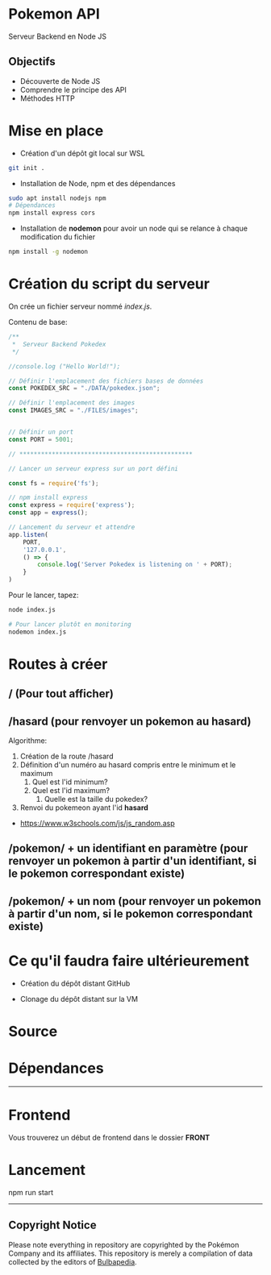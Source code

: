 # Pokemon API

Serveur Backend en Node JS

## Objectifs

- Découverte de Node JS
- Comprendre le principe des API
- Méthodes HTTP

# Mise en place

- Création d'un dépôt git local sur WSL
```bash
git init .
```

- Installation de Node, npm et des dépendances

```bash
sudo apt install nodejs npm
# Dépendances
npm install express cors
```

- Installation de **nodemon** pour avoir un node qui se relance à chaque modification du fichier
```bash
npm install -g nodemon
```

# Création du script du serveur

On crée un fichier serveur nommé *index.js*.

Contenu de base:
```js
/**
 *  Serveur Backend Pokedex
 */

//console.log ("Hello World!");

// Définir l'emplacement des fichiers bases de données
const POKEDEX_SRC = "./DATA/pokedex.json";

// Définir l'emplacement des images
const IMAGES_SRC = "./FILES/images";


// Définir un port
const PORT = 5001;

// ************************************************

// Lancer un serveur express sur un port défini

const fs = require('fs');

// npm install express
const express = require('express');
const app = express();

// Lancement du serveur et attendre
app.listen(
    PORT, 
    '127.0.0.1', 
    () => {
        console.log('Server Pokedex is listening on ' + PORT);
    }
)
```


Pour le lancer, tapez:

```bash
node index.js

# Pour lancer plutôt en monitoring
nodemon index.js
```

# Routes à créer

## / (Pour tout afficher)

## /hasard (pour renvoyer un pokemon au hasard)

Algorithme:

1. Création de la route /hasard
2. Définition d'un numéro au hasard compris entre le minimum et le maximum
    1. Quel est l'id minimum?
    2. Quel est l'id maximum?
        1. Quelle est la taille du pokedex?
3. Renvoi du pokemeon ayant l'id **hasard**

- https://www.w3schools.com/js/js_random.asp

## /pokemon/ + un identifiant en paramètre (pour renvoyer un pokemon à partir d'un identifiant, si le pokemon correspondant existe)

## /pokemon/ + un nom (pour renvoyer un pokemon à partir d'un nom, si le pokemon correspondant existe)




# Ce qu'il faudra faire ultérieurement

- Création du dépôt distant GitHub

- Clonage du dépôt distant sur la VM


# Source


# Dépendances


---

# Frontend

Vous trouverez un début de frontend dans le dossier **FRONT**





# Lancement

npm run start



___
## Copyright Notice

Please note everything in repository are copyrighted by the Pokémon Company and its affiliates.
This repository is merely a compilation of data collected by the editors of [Bulbapedia](https://bulbapedia.bulbagarden.net/wiki/Main_Page).
